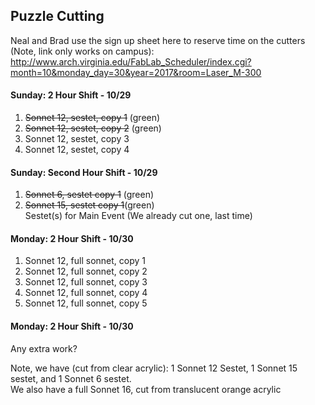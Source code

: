 ## Puzzle Cutting

Neal and Brad use the sign up sheet here to reserve time on the cutters (Note, link only works on campus):
http://www.arch.virginia.edu/FabLab_Scheduler/index.cgi?month=10&monday_day=30&year=2017&room=Laser_M-300

#### Sunday: 2 Hour Shift - 10/29  
1. ~~Sonnet 12, sestet, copy 1~~ (green)
2. ~~Sonnet 12, sestet, copy 2~~ (green)
3. Sonnet 12, sestet, copy 3
4. Sonnet 12, sestet, copy  4

#### Sunday: Second Hour Shift - 10/29  
1. ~~Sonnet 6, sestet copy 1~~ (green)
2. ~~Sonnet 15, sestet copy 1~~(green)  
Sestet(s) for Main Event (We already cut one, last time)


#### Monday: 2 Hour Shift - 10/30  
1. Sonnet 12, full sonnet, copy 1
2. Sonnet 12, full sonnet, copy 2
3. Sonnet 12, full sonnet, copy 3
4. Sonnet 12, full sonnet, copy 4
5. Sonnet 12, full sonnet, copy 5

#### Monday: 2 Hour Shift - 10/30  
Any extra work? 

Note, we have (cut from clear acrylic): 1 Sonnet 12 Sestet, 1 Sonnet 15 sestet, and 1 Sonnet 6 sestet.  
We also have a full Sonnet 16, cut from translucent orange acrylic
